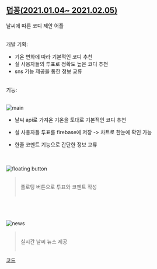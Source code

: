

## [**덥꽁**(2021.01.04~ 2021.02.05)](https://github.com/ramdaG/Project2021)

날씨에 따른 코디 제안 어플
<br/><br/>


개발 기획:
- 기온 변화에 따라 기본적인 코디 추천
- 실 사용자들의 투표로 정확도 높은 코디 추천
- sns 기능 제공을 통한 정보 교류
<br/><br/>

기능:<br/><br/>


![main](https://i.esdrop.com/d/zap37G3xKb.PNG)

- 날씨 api로 가져온 기온을 토대로 기본적인 코디 추천

- 실 사용자들 투표를 firebase에 저장 -> 차트로 한눈에 확인 가능

- 한줄 코멘트 기능으로 간단한 정보 교류<br/><br/><br/>

![floating button](https://i.esdrop.com/d/lgMPtN0icG.PNG)

> <br/>플로팅 버튼으로 투표와 코멘트 작성<br/><br/>

<br/><br/><br/>
![news](https://i.esdrop.com/d/oyig56O7pZ.PNG)


> <br/>실시간 날씨 뉴스 제공<br/><br/>



[코드](https://github.com/ramdaG/Project2021) 
